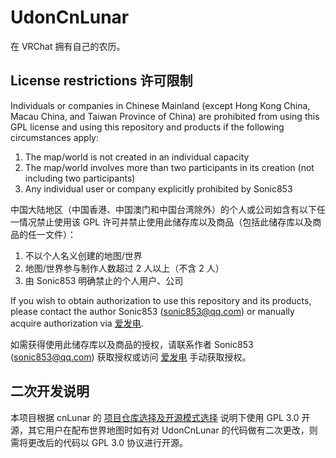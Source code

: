 # UdonCnLunar

在 VRChat 拥有自己的农历。

## License restrictions 许可限制
Individuals or companies in Chinese Mainland (except Hong Kong China, Macau China, and Taiwan Province of China) are prohibited from using this GPL license and using this repository and products if the following circumstances apply:

1. The map/world is not created in an individual capacity
2. The map/world involves more than two participants in its creation (not including two participants)
3. Any individual user or company explicitly prohibited by Sonic853

中国大陆地区（中国香港、中国澳门和中国台湾除外）的个人或公司如含有以下任一情况禁止使用该 GPL 许可并禁止使用此储存库以及商品（包括此储存库以及商品的任一文件）：

1. 不以个人名义创建的地图/世界
2. 地图/世界参与制作人数超过 2 人以上（不含 2 人）
3. 由 Sonic853 明确禁止的个人用户、公司

If you wish to obtain authorization to use this repository and its products, please contact the author Sonic853 (sonic853@qq.com) or manually acquire authorization via [爱发电](https://afdian.com/a/Sonic853).

如需获得使用此储存库以及商品的授权，请联系作者 Sonic853 (sonic853@qq.com) 获取授权或访问 [爱发电](https://afdian.com/a/Sonic853) 手动获取授权。

## 二次开发说明
本项目根据 cnLunar 的 [项目仓库选择及开源模式选择](https://github.com/OPN48/cnlunar?tab=readme-ov-file#%E5%9B%9B%E9%A1%B9%E7%9B%AE%E4%BB%93%E5%BA%93%E9%80%89%E6%8B%A9%E5%8F%8A%E5%BC%80%E6%BA%90%E6%A8%A1%E5%BC%8F%E9%80%89%E6%8B%A9) 说明下使用 GPL 3.0 开源，其它用户在配布世界地图时如有对 UdonCnLunar 的代码做有二次更改，则需将更改后的代码以 GPL 3.0 协议进行开源。
